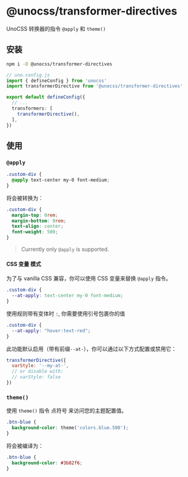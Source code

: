 # @unocss/transformer-directives

UnoCSS 转换器的指令 `@apply` 和 `theme()`

## 安装

```bash
npm i -D @unocss/transformer-directives
```

```ts
// uno.config.js
import { defineConfig } from 'unocss'
import transformerDirective from '@unocss/transformer-directives'

export default defineConfig({
  // ...
  transformers: [
    transformerDirective(),
  ],
})
```

## 使用

### `@apply`

```css
.custom-div {
  @apply text-center my-0 font-medium;
}
```

将会被转换为：

```css
.custom-div {
  margin-top: 0rem;
  margin-bottom: 0rem;
  text-align: center;
  font-weight: 500;
}
```

> Currently only `@apply` is supported.

#### CSS 变量 模式

为了与 vanilla CSS 兼容，你可以使用 CSS 变量来替换 `@apply` 指令。

```css
.custom-div {
  --at-apply: text-center my-0 font-medium;
}
```

使用规则带有变体时 `:`, 你需要使用引号包裹你的值

```css
.custom-div {
  --at-apply: "hover:text-red";
}
```

此功能默认启用（带有前缀`--at-`），你可以通过以下方式配置或禁用它：

```js
transformerDirective({
  varStyle: '--my-at-',
  // or disable with:
  // varStyle: false
})
```

### `theme()`

使用 `theme()` 指令 点符号 来访问您的主题配置值。


```css
.btn-blue {
  background-color: theme('colors.blue.500');
}
```

将会被编译为：

```css
.btn-blue {
  background-color: #3b82f6;
}
```
